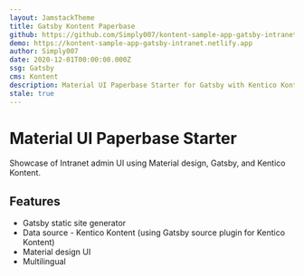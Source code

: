 ```yaml
---
layout: JamstackTheme
title: Gatsby Kontent Paperbase
github: https://github.com/Simply007/kontent-sample-app-gatsby-intranet
demo: https://kontent-sample-app-gatsby-intranet.netlify.app
author: Simply007
date: 2020-12-01T00:00:00.000Z
ssg: Gatsby
cms: Kontent
description: Material UI Paperbase Starter for Gatsby with Kentico Kontent.
stale: true
---
```


# Material UI Paperbase Starter

Showcase of Intranet admin UI using Material design, Gatsby, and Kentico Kontent.

## Features

- Gatsby static site generator
- Data source - Kentico Kontent (using Gatsby source plugin for Kentico Kontent)
- Material design UI
- Multilingual

